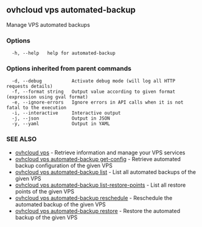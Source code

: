 ## ovhcloud vps automated-backup

Manage VPS automated backups

### Options

```
  -h, --help   help for automated-backup
```

### Options inherited from parent commands

```
  -d, --debug           Activate debug mode (will log all HTTP requests details)
  -f, --format string   Output value according to given format (expression using gval format)
  -e, --ignore-errors   Ignore errors in API calls when it is not fatal to the execution
  -i, --interactive     Interactive output
  -j, --json            Output in JSON
  -y, --yaml            Output in YAML
```

### SEE ALSO

* [ovhcloud vps](ovhcloud_vps.md)	 - Retrieve information and manage your VPS services
* [ovhcloud vps automated-backup get-config](ovhcloud_vps_automated-backup_get-config.md)	 - Retrieve automated backup configuration of the given VPS
* [ovhcloud vps automated-backup list](ovhcloud_vps_automated-backup_list.md)	 - List all automated backups of the given VPS
* [ovhcloud vps automated-backup list-restore-points](ovhcloud_vps_automated-backup_list-restore-points.md)	 - List all restore points of the given VPS
* [ovhcloud vps automated-backup reschedule](ovhcloud_vps_automated-backup_reschedule.md)	 - Reschedule the automated backup of the given VPS
* [ovhcloud vps automated-backup restore](ovhcloud_vps_automated-backup_restore.md)	 - Restore the automated backup of the given VPS


